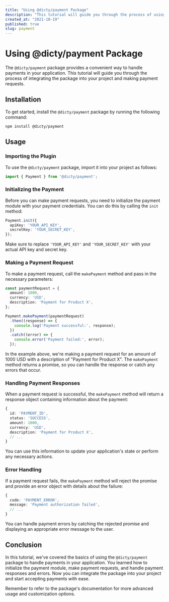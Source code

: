 ```yaml
---
title: "Using @dicty/payment Package"
description: "This tutorial will guide you through the process of using the @dicty/payment package to handle payments in your application."
created_at: "2021-10-19"
published: true
slug: payment
---
```


# Using @dicty/payment Package

The `@dicty/payment` package provides a convenient way to handle payments in your application. This tutorial will guide you through the process of integrating the package into your project and making payment requests.

## Installation

To get started, install the `@dicty/payment` package by running the following command:

```
npm install @dicty/payment
```

## Usage

### Importing the Plugin

To use the `@dicty/payment` package, import it into your project as follows:

```typescript
import { Payment } from '@dicty/payment';
```

### Initializing the Payment

Before you can make payment requests, you need to initialize the payment module with your payment credentials. You can do this by calling the `init` method:

```typescript
Payment.init({
  apiKey: 'YOUR_API_KEY',
  secretKey: 'YOUR_SECRET_KEY',
});
```

Make sure to replace `'YOUR_API_KEY'` and `'YOUR_SECRET_KEY'` with your actual API key and secret key.

### Making a Payment Request

To make a payment request, call the `makePayment` method and pass in the necessary parameters:

```typescript
const paymentRequest = {
  amount: 1000,
  currency: 'USD',
  description: 'Payment for Product X',
};

Payment.makePayment(paymentRequest)
  .then((response) => {
    console.log('Payment successful:', response);
  })
  .catch((error) => {
    console.error('Payment failed:', error);
  });
```

In the example above, we're making a payment request for an amount of 1000 USD with a description of "Payment for Product X". The `makePayment` method returns a promise, so you can handle the response or catch any errors that occur.

### Handling Payment Responses

When a payment request is successful, the `makePayment` method will return a response object containing information about the payment:

```typescript
{
  id: 'PAYMENT_ID',
  status: 'SUCCESS',
  amount: 1000,
  currency: 'USD',
  description: 'Payment for Product X',
  // ...
}
```

You can use this information to update your application's state or perform any necessary actions.

### Error Handling

If a payment request fails, the `makePayment` method will reject the promise and provide an error object with details about the failure:

```typescript
{
  code: 'PAYMENT_ERROR',
  message: 'Payment authorization failed',
  // ...
}
```

You can handle payment errors by catching the rejected promise and displaying an appropriate error message to the user.

## Conclusion

In this tutorial, we've covered the basics of using the `@dicty/payment` package to handle payments in your application. You learned how to initialize the payment module, make payment requests, and handle payment responses and errors. Now you can integrate the package into your project and start accepting payments with ease.

Remember to refer to the package's documentation for more advanced usage and customization options.